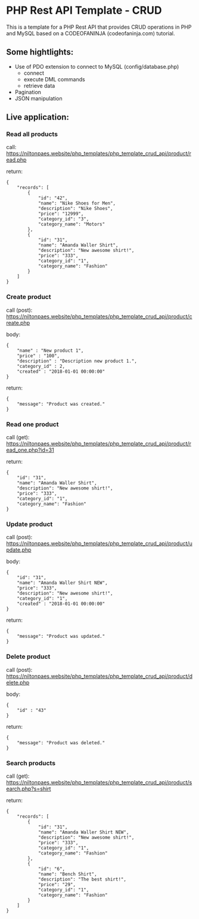 # PHP Rest API Template - CRUD

This is a template for a PHP Rest API that provides CRUD operations in PHP and MySQL based on a CODEOFANINJA (codeofaninja.com) tutorial.

## Some hightlights:

* Use of PDO extension to connect to MySQL (config/database.php)
  * connect
  * execute DML commands
  * retrieve data
* Pagination
* JSON manipulation

## Live application:

### Read all products
call: https://niltonpaes.website/php_templates/php_template_crud_api/product/read.php

return:
```
{
    "records": [
        {
            "id": "42",
            "name": "Nike Shoes for Men",
            "description": "Nike Shoes",
            "price": "12999",
            "category_id": "3",
            "category_name": "Motors"
        },
        {
            "id": "31",
            "name": "Amanda Waller Shirt",
            "description": "New awesome shirt!",
            "price": "333",
            "category_id": "1",
            "category_name": "Fashion"
        }
	]
}
```



### Create product
call (post): https://niltonpaes.website/php_templates/php_template_crud_api/product/create.php

body:
```
{
    "name" : "New product 1",
    "price" : "100",
    "description" : "Description new product 1.",
    "category_id" : 2,
    "created" : "2018-01-01 00:00:00"
}
```
return:
```
{
    "message": "Product was created."
}
```



### Read one product
call (get): https://niltonpaes.website/php_templates/php_template_crud_api/product/read_one.php?id=31

return:
```
{
    "id": "31",
    "name": "Amanda Waller Shirt",
    "description": "New awesome shirt!",
    "price": "333",
    "category_id": "1",
    "category_name": "Fashion"
}
```



### Update product
call (post): https://niltonpaes.website/php_templates/php_template_crud_api/product/update.php

body:
```
{
    "id": "31",
    "name": "Amanda Waller Shirt NEW",
    "price": "333",
    "description": "New awesome shirt!",  
    "category_id": "1",
    "created" : "2018-01-01 00:00:00"
}
```
return:
```
{
    "message": "Product was updated."
}
```



### Delete product
call (post): https://niltonpaes.website/php_templates/php_template_crud_api/product/delete.php

body:
```
{
    "id" : "43"
}
```
return:
```
{
    "message": "Product was deleted."
}
```



### Search products
call (get): https://niltonpaes.website/php_templates/php_template_crud_api/product/search.php?s=shirt

return:
```
{
    "records": [
        {
            "id": "31",
            "name": "Amanda Waller Shirt NEW",
            "description": "New awesome shirt!",
            "price": "333",
            "category_id": "1",
            "category_name": "Fashion"
        },
        {
            "id": "6",
            "name": "Bench Shirt",
            "description": "The best shirt!",
            "price": "29",
            "category_id": "1",
            "category_name": "Fashion"
        }
    ]
}
```
